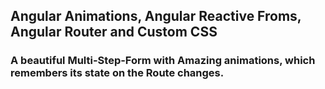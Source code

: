 
## Angular Animations, Angular Reactive Froms, Angular Router and Custom CSS
### A beautiful Multi-Step-Form with Amazing animations, which remembers its state on the Route changes.
